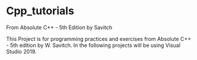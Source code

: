 # Cpp_tutorials
From Absolute C++ - 5th Edition by Savitch


This Project is for programming practices and exercises from Absolute C++ - 5th edition by W. Savitch. In the following projects will be using
Visual Studio 2019.

